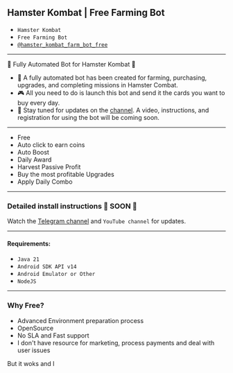 Hamster Kombat | Free Farming Bot
---

- `Hamster Kombat`
- `Free Farming Bot`
- [`@hamster_kombat_farm_bot_free`](https://t.me/hamster_kombat_farm_bot_free)

---

🚀 Fully Automated Bot for Hamster Kombat 🚀

- 🤖 A fully automated bot has been created for farming, purchasing, upgrades, and completing missions in Hamster Combat.
- 🎮 All you need to do is launch this bot and send it the cards you want to buy every day.
- 📢 Stay tuned for updates on the [channel](https://t.me/hamster_kombat_farm_bot_free). A video, instructions, and registration for using the bot will be coming soon.

---

- Free
- Auto click to earn coins
- Auto Boost
- Daily Award
- Harvest Passive Profit
- Buy the most profitable Upgrades
- Apply Daily Combo

---

### Detailed install instructions 🚀 SOON 🚀
Watch the [Telegram channel]((https://t.me/hamster_kombat_farm_bot_free)) and `YouTube channel` for updates.

---

#### Requirements:
- `Java 21`
- `Android SDK API v14`
- `Android Emulator or Other`
- `NodeJS`

---

### Why Free?

- Advanced Environment preparation process
- OpenSource
- No SLA and Fast support
- I don't have resource for marketing, process payments and deal with user issues

But it woks and I
